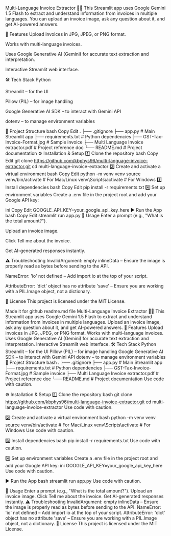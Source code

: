 Multi-Language Invoice Extractor 📄💬
This Streamlit app uses Google Gemini 1.5 Flash to extract and understand information from invoices in multiple languages. You can upload an invoice image, ask any question about it, and get AI-powered answers.

🚀 Features
Upload invoices in JPG, JPEG, or PNG format.

Works with multi-language invoices.

Uses Google Generative AI (Gemini) for accurate text extraction and interpretation.

Interactive Streamlit web interface.

🛠️ Tech Stack
Python

Streamlit – for the UI

Pillow (PIL) – for image handling

Google Generative AI SDK – to interact with Gemini API

dotenv – to manage environment variables

📂 Project Structure
bash
Copy
Edit
.
├── .gitignore
├── app.py                  # Main Streamlit app
├── requirements.txt        # Python dependencies
├── GST-Tax-Invoice-Format.jpg  # Sample invoice
├── Multi Language Invoice extractor.pdf  # Project reference doc
└── README.md               # Project documentation
⚙️ Installation & Setup
1️⃣ Clone the repository
bash
Copy
Edit
git clone https://github.com/kbphys96/multi-language-invoice-extractor.git
cd multi-language-invoice-extractor
2️⃣ Create and activate a virtual environment
bash
Copy
Edit
python -m venv venv
source venv/bin/activate   # For Mac/Linux
venv\Scripts\activate      # For Windows
3️⃣ Install dependencies
bash
Copy
Edit
pip install -r requirements.txt
4️⃣ Set up environment variables
Create a .env file in the project root and add your Google API key:

ini
Copy
Edit
GOOGLE_API_KEY=your_google_api_key_here
▶️ Run the App
bash
Copy
Edit
streamlit run app.py
📸 Usage
Enter a prompt (e.g., "What is the total amount?").

Upload an invoice image.

Click Tell me about the invoice.

Get AI-generated responses instantly.

⚠️ Troubleshooting
InvalidArgument: empty inlineData – Ensure the image is properly read as bytes before sending to the API.

NameError: 'io' not defined – Add import io at the top of your script.

AttributeError: 'dict' object has no attribute 'save' – Ensure you are working with a PIL.Image object, not a dictionary.

📜 License
This project is licensed under the MIT License.

Made it for github readme.md file
Multi-Language Invoice Extractor 📄💬
This Streamlit app uses Google Gemini 1.5 Flash to extract and understand information from invoices in multiple languages. Upload an invoice image, ask any question about it, and get AI-powered answers.
🚀 Features
Upload invoices in JPG, JPEG, or PNG format.
Works with multi-language invoices.
Uses Google Generative AI (Gemini) for accurate text extraction and interpretation.
Interactive Streamlit web interface.
🛠️ Tech Stack
Python
Streamlit – for the UI
Pillow (PIL) – for image handling
Google Generative AI SDK – to interact with Gemini API
dotenv – to manage environment variables
📂 Project Structure
bash
.
├── .gitignore
├── app.py                  # Main Streamlit app
├── requirements.txt        # Python dependencies
├── GST-Tax-Invoice-Format.jpg  # Sample invoice
├── Multi Language Invoice extractor.pdf  # Project reference doc
└── README.md               # Project documentation
Use code with caution.

⚙️ Installation & Setup
1️⃣ Clone the repository
bash
git clone https://github.com/kbphys96/multi-language-invoice-extractor.git
cd multi-language-invoice-extractor
Use code with caution.

2️⃣ Create and activate a virtual environment
bash
python -m venv venv
source venv/bin/activate   # For Mac/Linux
venv\Scripts\activate      # For Windows
Use code with caution.

3️⃣ Install dependencies
bash
pip install -r requirements.txt
Use code with caution.

4️⃣ Set up environment variables
Create a .env file in the project root and add your Google API key:
ini
GOOGLE_API_KEY=your_google_api_key_here
Use code with caution.

▶️ Run the App
bash
streamlit run app.py
Use code with caution.

📸 Usage
Enter a prompt (e.g., "What is the total amount?").
Upload an invoice image.
Click Tell me about the invoice.
Get AI-generated responses instantly.
⚠️ Troubleshooting
InvalidArgument: empty inlineData – Ensure the image is properly read as bytes before sending to the API.
NameError: 'io' not defined – Add import io at the top of your script.
AttributeError: 'dict' object has no attribute 'save' – Ensure you are working with a PIL.Image object, not a dictionary.
📜 License
This project is licensed under the MIT License.
